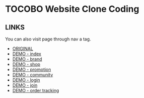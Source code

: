 # TOCOBO Website Clone Coding

## LINKS

You can also visit page through nav a tag.

- [ORIGINAL](https://www.tocobo.co.kr/)
- [DEMO - index]()
- [DEMO - brand]()
- [DEMO - shop]()
- [DEMO - promotion]()
- [DEMO - community]()
- [DEMO - login]()
- [DEMO - join]()
- [DEMO - order tracking]()
